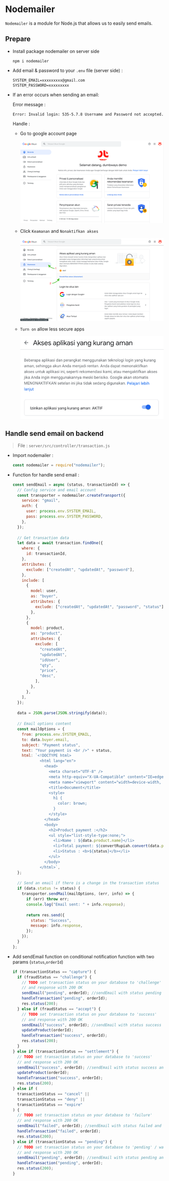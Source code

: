 # Nodemailer

`Nodemailer` is a module for Node.js that allows us to easily send emails.

## Prepare

- Install package nodemailer on server side

  ```text
  npm i nodemailer
  ```

* Add email & password to your `.env` file (server side) :

  ```text
  SYSTEM_EMAIL=xxxxxxxxx@gmail.com
  SYSTEM_PASSWORD=xxxxxxxxx
  ```

* If an error occurs when sending an email:

  Error message :

  ```text
  Error: Invalid login: 535-5.7.8 Username and Password not accepted.
  ```

  Handle :

  - Go to google account page

    ![alt img](./account.png)

  - Click `Keamanan` and `Nonaktifkan akses`

    ![alt img](./security.png)

  - `Turn on` allow less secure apps

    ![alt img](./accept.png)

## Handle send email on backend

> File : `server/src/controller/transaction.js`

- Import nodemailer :

  ```javascript
  const nodemailer = require("nodemailer");
  ```

* Function for handle send email :

  ```javascript
  const sendEmail = async (status, transactionId) => {
    // Config service and email account
    const transporter = nodemailer.createTransport({
      service: "gmail",
      auth: {
        user: process.env.SYSTEM_EMAIL,
        pass: process.env.SYSTEM_PASSWORD,
      },
    });

    // Get transaction data
    let data = await transaction.findOne({
      where: {
        id: transactionId,
      },
      attributes: {
        exclude: ["createdAt", "updatedAt", "password"],
      },
      include: [
        {
          model: user,
          as: "buyer",
          attributes: {
            exclude: ["createdAt", "updatedAt", "password", "status"],
          },
        },
        {
          model: product,
          as: "product",
          attributes: {
            exclude: [
              "createdAt",
              "updatedAt",
              "idUser",
              "qty",
              "price",
              "desc",
            ],
          },
        },
      ],
    });

    data = JSON.parse(JSON.stringify(data));

    // Email options content
    const mailOptions = {
      from: process.env.SYSTEM_EMAIL,
      to: data.buyer.email,
      subject: "Payment status",
      text: "Your payment is <br />" + status,
      html: `<!DOCTYPE html>
              <html lang="en">
                <head>
                  <meta charset="UTF-8" />
                  <meta http-equiv="X-UA-Compatible" content="IE=edge" />
                  <meta name="viewport" content="width=device-width, initial-scale=1.0" />
                  <title>Document</title>
                  <style>
                    h1 {
                      color: brown;
                    }
                  </style>
                </head>
                <body>
                  <h2>Product payment :</h2>
                  <ul style="list-style-type:none;">
                    <li>Name : ${data.product.name}</li>
                    <li>Total payment: ${convertRupiah.convert(data.price)}</li>
                    <li>Status : <b>${status}</b></li>
                  </ul>  
                </body>
              </html>`,
    };

    // Send an email if there is a change in the transaction status
    if (data.status != status) {
      transporter.sendMail(mailOptions, (err, info) => {
        if (err) throw err;
        console.log("Email sent: " + info.response);

        return res.send({
          status: "Success",
          message: info.response,
        });
      });
    }
  };
  ```

* Add sendEmail function on conditional notification function with two params (`status`,`orderId`)

  ```javascript
  if (transactionStatus == "capture") {
    if (fraudStatus == "challenge") {
      // TODO set transaction status on your database to 'challenge'
      // and response with 200 OK
      sendEmail("pending", orderId); //sendEmail with status pending and order id
      handleTransaction("pending", orderId);
      res.status(200);
    } else if (fraudStatus == "accept") {
      // TODO set transaction status on your database to 'success'
      // and response with 200 OK
      sendEmail("success", orderId); //sendEmail with status success and order id
      updateProduct(orderId);
      handleTransaction("success", orderId);
      res.status(200);
    }
  } else if (transactionStatus == "settlement") {
    // TODO set transaction status on your database to 'success'
    // and response with 200 OK
    sendEmail("success", orderId); //sendEmail with status success and order id
    updateProduct(orderId);
    handleTransaction("success", orderId);
    res.status(200);
  } else if (
    transactionStatus == "cancel" ||
    transactionStatus == "deny" ||
    transactionStatus == "expire"
  ) {
    // TODO set transaction status on your database to 'failure'
    // and response with 200 OK
    sendEmail("failed", orderId); //sendEmail with status failed and order id
    handleTransaction("failed", orderId);
    res.status(200);
  } else if (transactionStatus == "pending") {
    // TODO set transaction status on your database to 'pending' / waiting payment
    // and response with 200 OK
    sendEmail("pending", orderId); //sendEmail with status pending and order id
    handleTransaction("pending", orderId);
    res.status(200);
  }
  ```
